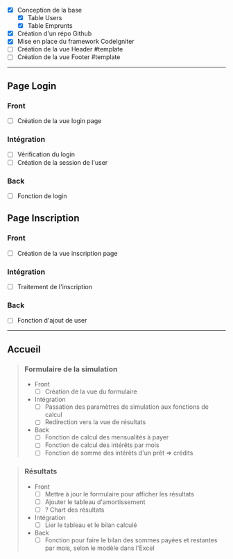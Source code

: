 - [x] Conception de la base
	- [x] Table Users
	- [x] Table Emprunts
- [x] Création d'un répo Github
- [x] Mise en place du framework CodeIgniter
- [ ] Création de la vue Header #template
- [ ] Création de la vue Footer #template 

---

## Page Login

### Front 
- [ ] Création de la vue login page
### Intégration
- [ ] Vérification du login
- [ ] Création de la session de l'user
### Back
- [ ] Fonction de login

## Page Inscription

### Front
- [ ] Création de la vue inscription page
### Intégration
- [ ] Traitement de l'inscription
### Back
- [ ] Fonction d'ajout de user

---

## Accueil

> ### Formulaire de la simulation
> - Front
> 	- [ ] Création de la vue du formulaire
> - Intégration
> 	- [ ] Passation des paramètres de simulation aux fonctions de calcul
> 	- [ ] Redirection vers la vue de résultats
> - Back
> 	- [ ] Fonction de calcul des mensualités à payer
> 	- [ ] Fonction de calcul des intérêts par mois
> 	- [ ] Fonction de somme des intérêts d'un prêt => crédits


> ### Résultats
> - Front
> 	- [ ] Mettre à jour le formulaire pour afficher les résultats
> 	- [ ] Ajouter le tableau d'amortissement
> 	- [ ] ? Chart des résultats
> - Intégration
> 	- [ ] Lier le tableau et le bilan calculé
> - Back
> 	- [ ] Fonction pour faire le bilan des sommes payées et restantes par mois, selon le modèle dans l'Excel